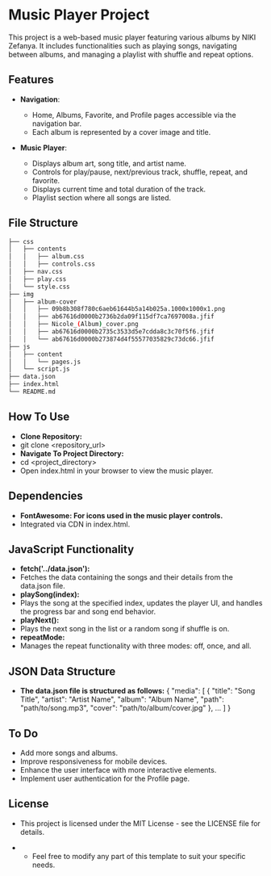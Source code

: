 # Music Player Project

This project is a web-based music player featuring various albums by NIKI Zefanya. It includes functionalities such as playing songs, navigating between albums, and managing a playlist with shuffle and repeat options.

## Features

- **Navigation**: 
  - Home, Albums, Favorite, and Profile pages accessible via the navigation bar.
  - Each album is represented by a cover image and title.

- **Music Player**:
  - Displays album art, song title, and artist name.
  - Controls for play/pause, next/previous track, shuffle, repeat, and favorite.
  - Displays current time and total duration of the track.
  - Playlist section where all songs are listed.

## File Structure

```bash
├── css
│   ├── contents
│   │   ├── album.css
│   │   ├── controls.css
│   ├── nav.css
│   ├── play.css
│   └── style.css
├── img
│   ├── album-cover
│   │   ├── 09b8b308f780c6aeb61644b5a14b025a.1000x1000x1.png
│   │   ├── ab67616d0000b2736b2da09f115df7ca7697008a.jfif
│   │   ├── Nicole_(Album)_cover.png
│   │   ├── ab67616d0000b2735c3533d5e7cdda8c3c70f5f6.jfif
│   │   └── ab67616d0000b273874d4f55577035829c73dc66.jfif
├── js
│   ├── content
│   │   └── pages.js
│   └── script.js
├── data.json
├── index.html
└── README.md
```
## How To Use
- **Clone Repository:**
- git clone <repository_url>
- **Navigate To Project Directory:**
- cd <project_directory>
- Open index.html in your browser to view the music player.

## Dependencies
- **FontAwesome: For icons used in the music player controls.**
- Integrated via CDN in index.html.

## JavaScript Functionality
- **fetch('../data.json'):**
- Fetches the data containing the songs and their details from the data.json file.
- **playSong(index):**
- Plays the song at the specified index, updates the player UI, and handles the progress bar and song end behavior.
- **playNext():**
- Plays the next song in the list or a random song if shuffle is on.
- **repeatMode:**
- Manages the repeat functionality with three modes: off, once, and all.

## JSON Data Structure
- **The data.json file is structured as follows:**
{
  "media": [
    {
      "title": "Song Title",
      "artist": "Artist Name",
      "album": "Album Name",
      "path": "path/to/song.mp3",
      "cover": "path/to/album/cover.jpg"
    },
    ...
  ]
}

## To Do
-  Add more songs and albums.
- Improve responsiveness for mobile devices.
- Enhance the user interface with more interactive elements.
- Implement user authentication for the Profile page.

## License
- This project is licensed under the MIT License - see the LICENSE file for details.

- - Feel free to modify any part of this template to suit your specific needs.
